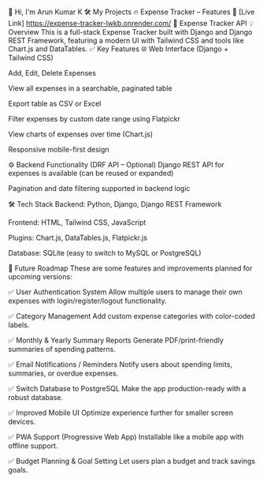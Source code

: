 👋 Hi, I'm Arun Kumar K
🛠️ My Projects
🔥 Expense Tracker – Features
🔹 [Live Link] https://expense-tracker-lwkb.onrender.com/
🔹 Expense Tracker API 💡 Overview This is a full-stack Expense Tracker built with Django and Django REST Framework, featuring a modern UI with Tailwind CSS and tools like Chart.js and DataTables.
✅ Key Features 🌐 Web Interface (Django + Tailwind CSS)

Add, Edit, Delete Expenses

View all expenses in a searchable, paginated table

Export table as CSV or Excel

Filter expenses by custom date range using Flatpickr

View charts of expenses over time (Chart.js)

Responsive mobile-first design

⚙️ Backend Functionality (DRF API – Optional) Django REST API for expenses is available (can be reused or expanded)

Pagination and date filtering supported in backend logic

🛠 Tech Stack Backend: Python, Django, Django REST Framework

Frontend: HTML, Tailwind CSS, JavaScript

Plugins: Chart.js, DataTables.js, Flatpickr.js

Database: SQLite (easy to switch to MySQL or PostgreSQL)

📌 Future Roadmap These are some features and improvements planned for upcoming versions:

✅ User Authentication System Allow multiple users to manage their own expenses with login/register/logout functionality.

✅ Category Management Add custom expense categories with color-coded labels.

✅ Monthly & Yearly Summary Reports Generate PDF/print-friendly summaries of spending patterns.

✅ Email Notifications / Reminders Notify users about spending limits, summaries, or overdue expenses.

✅ Switch Database to PostgreSQL Make the app production-ready with a robust database.

✅ Improved Mobile UI Optimize experience further for smaller screen devices.

✅ PWA Support (Progressive Web App) Installable like a mobile app with offline support.

✅ Budget Planning & Goal Setting Let users plan a budget and track savings goals.
